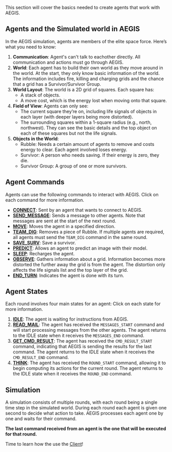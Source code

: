 This section will cover the basics needed to create agents that work with AEGIS. 

## Agents and the Simulated world in AEGIS

In the AEGIS simulation, agents are members of the elite space force. Here’s what you need to know:

1. **Communication**: Agent's can't talk to eachother directly. All communication and actions must go through AEGIS.
2. **World**: Each agent has to build their own world as they move around in the world. At the start, they only know
basic information of the world. The information includes fire, killing and charging grids and the chance that a grid has
a Survivor/Survivor Group.
3. **World Layout**: The world is a 2D grid of squares. Each square has:
    - A stack of objects.
    - A move cost, which is the energy lost when moving onto that square.
4. **Field of View**: Agents can only see:
    - The current square they’re on, including life signals of objects in each layer (with deeper layers being more distorted).
    - The surrounding squares within a 1-square radius (e.g., north, northwest). They can see the basic details and the top object
    on each of these squares but not the life signals.
5. **Objects in the World**:
    - Rubble: Needs a certain amount of agents to remove and costs energy to clear. Each agent involved loses energy.
    - Survivor: A person who needs saving. If their energy is zero, they die.
    - Survivor Group: A group of one or more survivors.

## Agent Commands

Agents can use the following commands to interact with AEGIS. Click on each command for more information.

- **[CONNECT](../agent_commands/connect.md)**: Sent by an agent that wants to connect to AEGIS.
- **[SEND_MESSAGE](../agent_commands/send-message.md)**: Sends a message to other agents. Note that messages are sent at the start of
the next round.
- **[MOVE](../agent_commands/move.md)**: Moves the agent in a specified direction.
- **[TEAM_DIG](../agent_commands/team-dig.md)**: Removes a piece of Rubble. If multiple agents are required, all agents must send the 
`TEAM_DIG` command in the same round.
- **[SAVE_SURV](../agent_commands/save-surv.md)**: Save a survivor.
- **[PREDICT](../agent_commands/predict.md)**: Allows an agent to predict an image with their model.
- **[SLEEP](../agent_commands/sleep.md)**: Recharges the agent.
- **[OBSERVE](../agent_commands/observe.md)**: Gathers information about a grid. Information becomes more distorted the further away the grid
is from the agent. The distortion only affects the life signals list and the top layer of the grid.
- **[END_TURN](../agent_commands/end-turn.md)**: Indicates the agent is done with its turn.

## Agent States

Each round involves four main states for an agent: Click on each state for more information.
    
1. **[IDLE](../agent/agent-states.md)**: The agent is waiting for instructions from AEGIS.
2. **[READ_MAIL](../agent/agent-states.md)**: The agent has received the `MESSAGES_START` command and will start processing messages
from the other agents. The agent returns to the IDLE state when it receives the `MESSAGES_END` command.
3. **[GET_CMD_RESULT](../agent/agent-states.md)**: The agent has received the `CMD_RESULT_START` command, indicating that AEGIS is sending the results
for the last command. The agent returns to the IDLE state when it receives the `CMD_RESULT_END` command.
4. **[THINK](../agent/agent-states.md)**: The agent has received the `ROUND_START` command, allowing it to begin computing its actions for the
current round. The agent returns to the IDLE state when it receives the `ROUND_END` command.


## Simulation

A simulation consists of multiple rounds, with each round being a single time step in the simulated world. During each round
each agent is given one second to decide what action to take. AEGIS processes each agent one by one
and waits for their command. 

**The last command received from an agent is the one that will be executed for that round.**

Time to learn how the use the [Client](client.md)!
